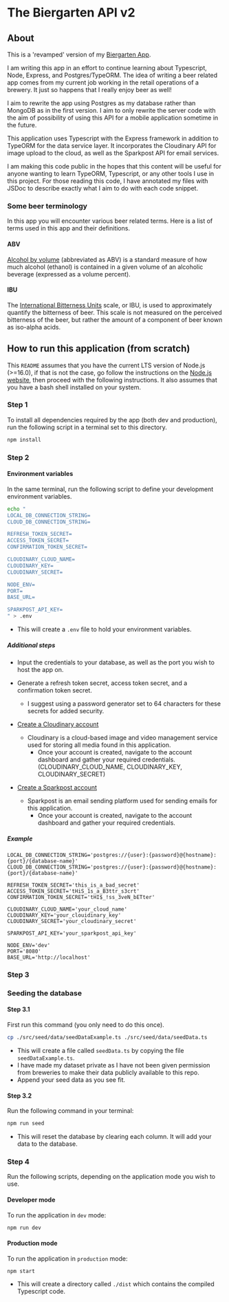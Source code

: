 # The Biergarten API v2

## About

This is a 'revamped' version of my [Biergarten App](https://github.com/aaronpo97/biergarten-app).

I am writing this app in an effort to continue learning about Typescript, Node, Express, and Postgres/TypeORM. The idea of writing a beer related app comes from my current job working in the retail operations of a brewery. It just so happens that I really enjoy beer as well!

I aim to rewrite the app using Postgres as my database rather than MongoDB as in the first version. I aim to only rewrite the server code with the aim of possibility of using this API for a mobile application sometime in the future.

This application uses Typescript with the Express framework in addition to TypeORM for the data service layer. It incorporates the Cloudinary API for image upload to the cloud, as well as the Sparkpost API for email services.

I am making this code public in the hopes that this content will be useful for anyone wanting to learn TypeORM, Typescript, or any other tools I use in this project. For those reading this code, I have annotated my files with JSDoc to describe exactly what I aim to do with each code snippet.

### Some beer terminology

In this app you will encounter various beer related terms. Here is a list of terms used in this app and their definitions.

#### ABV

[Alcohol by volume](https://en.wikipedia.org/wiki/Alcohol_by_volume) (abbreviated as ABV) is a standard measure of how much alcohol (ethanol) is contained in a given volume of an alcoholic beverage (expressed as a volume percent).

#### IBU

The [International Bitterness Units](https://en.wikipedia.org/wiki/Beer_measurement#Bitterness) scale, or IBU, is used to approximately quantify the bitterness of beer. This scale is not measured on the perceived bitterness of the beer, but rather the amount of a component of beer known as iso-alpha acids.

## How to run this application (from scratch)

This `README` assumes that you have the current LTS version of Node.js (>=16.0), if that is not the case, go follow the instructions on the [Node.js website](https://nodejs.org/en/), then proceed with the following instructions. It also assumes that you have a bash shell installed on your system.

### Step 1

To install all dependencies required by the app (both dev and production), run the following script in a terminal set to this directory.

```bash
npm install
```

### Step 2

#### Environment variables

In the same terminal, run the following script to define your development environment variables.

```bash
echo "
LOCAL_DB_CONNECTION_STRING=
CLOUD_DB_CONNECTION_STRING=

REFRESH_TOKEN_SECRET=
ACCESS_TOKEN_SECRET=
CONFIRMATION_TOKEN_SECRET=

CLOUDINARY_CLOUD_NAME=
CLOUDINARY_KEY=
CLOUDINARY_SECRET=

NODE_ENV=
PORT=
BASE_URL=

SPARKPOST_API_KEY=
" > .env
```

- This will create a `.env` file to hold your environment variables.

##### Additional steps

- Input the credentials to your database, as well as the port you wish to host the app on.
- Generate a refresh token secret, access token secret, and a confirmation token secret.
  - I suggest using a password generator set to 64 characters for these secrets for added security.

- [Create a Cloudinary account](https://cloudinary.com/users/register/free)
  - Cloudinary is a cloud-based image and video management service used for storing all media found in this application.
    - Once your account is created, navigate to the account dashboard and gather your required credentials. (CLOUDINARY_CLOUD_NAME, CLOUDINARY_KEY, CLOUDINARY_SECRET)

- [Create a Sparkpost account](https://app.sparkpost.com/join)
  - Sparkpost is an email sending platform used for sending emails for this application.
    - Once your account is created, navigate to the account dashboard and gather your required credentials.

##### Example

```env
LOCAL_DB_CONNECTION_STRING='postgres://{user}:{password}@{hostname}:{port}/{database-name}'
CLOUD_DB_CONNECTION_STRING='postgres://{user}:{password}@{hostname}:{port}/{database-name}'

REFRESH_TOKEN_SECRET='this_is_a_bad_secret'
ACCESS_TOKEN_SECRET='tHiS_1s_a_B3ttr_s3crt'
CONFIRMATION_TOKEN_SECRET='tHI$_!ss_3veN_bETter'

CLOUDINARY_CLOUD_NAME='your_cloud_name'
CLOUDINARY_KEY='your_clouidinary_key'
CLOUDINARY_SECRET='your_cloudinary_secret'

SPARKPOST_API_KEY='your_sparkpost_api_key'

NODE_ENV='dev'
PORT='8080'
BASE_URL='http://localhost'

```

### Step 3

### Seeding the database

#### Step 3.1

First run this command (you only need to do this once).

```bash
cp ./src/seed/data/seedDataExample.ts ./src/seed/data/seedData.ts
```

- This will create a file called `seedData.ts` by copying the file `seedDataExample.ts`.
- I have made my dataset private as I have not been given permission from breweries to make their data publicly available to this repo.
- Append your seed data as you see fit.

#### Step 3.2

Run the following command in your terminal:

```bash
npm run seed
```

- This will reset the database by clearing each column. It will add your data to the database.

### Step 4

Run the following scripts, depending on the application mode you wish to use.

#### Developer mode

To run the application in `dev` mode:

```bash
npm run dev
```

#### Production mode

To run the application in `production` mode:

```bash
npm start
```

- This will create a directory called `./dist` which contains the compiled Typescript code.
